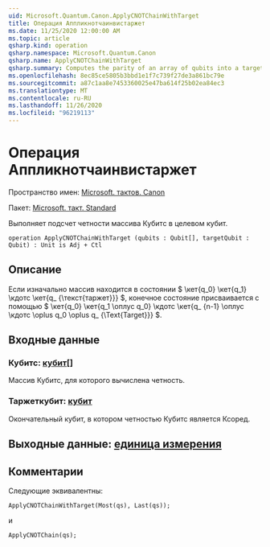 ```yaml
---
uid: Microsoft.Quantum.Canon.ApplyCNOTChainWithTarget
title: Операция Аппликнотчаинвистаржет
ms.date: 11/25/2020 12:00:00 AM
ms.topic: article
qsharp.kind: operation
qsharp.namespace: Microsoft.Quantum.Canon
qsharp.name: ApplyCNOTChainWithTarget
qsharp.summary: Computes the parity of an array of qubits into a target qubit.
ms.openlocfilehash: 8ec85ce5805b3bbd1e1f7c739f27de3a861bc79e
ms.sourcegitcommit: a87c1aa8e7453360025e47ba614f25b02ea84ec3
ms.translationtype: MT
ms.contentlocale: ru-RU
ms.lasthandoff: 11/26/2020
ms.locfileid: "96219113"
---
```

# <a name="applycnotchainwithtarget-operation"></a>Операция Аппликнотчаинвистаржет

Пространство имен: [Microsoft. тактов. Canon](xref:Microsoft.Quantum.Canon)

Пакет: [Microsoft. такт. Standard](https://nuget.org/packages/Microsoft.Quantum.Standard)


Выполняет подсчет четности массива Кубитс в целевом кубит.

```qsharp
operation ApplyCNOTChainWithTarget (qubits : Qubit[], targetQubit : Qubit) : Unit is Adj + Ctl
```


## <a name="description"></a>Описание

Если изначально массив находится в состоянии $ \кет{q_0} \кет{q_1} \кдотс \кет{q_ {\текст{таржет}}} $, конечное состояние присваивается с помощью $ \кет{q_0} \кет{q_1 \оплус q_0} \кдотс \кет{q_ {n-1} \оплус \кдотс \oplus q_0 \oplus q_ {\Text{Target}}} $.

## <a name="input"></a>Входные данные

### <a name="qubits--qubit"></a>Кубитс: [кубит](xref:microsoft.quantum.lang-ref.qubit)[]

Массив Кубитс, для которого вычислена четность.


### <a name="targetqubit--qubit"></a>Таржеткубит: [кубит](xref:microsoft.quantum.lang-ref.qubit)

Окончательный кубит, в котором четностью Кубитс является Ксоред.



## <a name="output--unit"></a>Выходные данные: [единица измерения](xref:microsoft.quantum.lang-ref.unit)



## <a name="remarks"></a>Комментарии

Следующие эквивалентны:

```qsharp
ApplyCNOTChainWithTarget(Most(qs), Last(qs));
```

и

```qsharp
ApplyCNOTChain(qs);
```